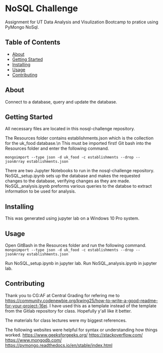 # NoSQL Challenge 
Assignment for UT Data Analysis and Visulization Bootcamp to pratice using PyMongo NoSql. 

## Table of Contents

- [About](#about)
- [Getting Started](#getting_started)
- [Installing](#installing)
- [Usage](#usage)
- [Contributing](#contributing)

## About
Connect to a database, query and update the database.

## Getting Started
All necessary files are located in this nosql-challenge repository. 

The Resources folder contains establishments.json which is the collection for the uk_food database.\n
This must be imported first! Git bash into the Resources folder and enter the following command.

`mongoimport --type json -d uk_food -c establishments --drop --jsonArray establishments.json`

There are two Jupyter Notebooks to run in the nosql-challenge repository.
NoSQL_setup.ipynb sets up the database and makes the requested changes to the database, verifying changes as they are made.
NoSQL_analysis.ipynb preforms various queries to the databse to extract information to be used for analysis.





## Installing
This was generated using jupyter lab on a Windows 10 Pro system.


## Usage
Open GitBash in the Resources folder and run the following command.
`mongoimport --type json -d uk_food -c establishments --drop --jsonArray establishments.json`

Run NoSQL_setup.ipynb in jupyter lab.
Run NoSQL_analysis.ipynb in jupyter lab.


## Contributing
Thank you to CG:AF at Central Grading for refering me to https://community.codenewbie.org/kwing25/how-to-write-a-good-readme-for-your-project-16ej. I have used this as a template instead of the template from the Gitlab repository for class. Hopefully y'all like it better.

The materials for class lectures were my biggest references.


The following websites were helpful for syntax or understanding how things worked.
https://www.geeksforgeeks.org/ 
https://stackoverflow.com/ 
https://www.mongodb.com/
https://pymongo.readthedocs.io/en/stable/index.html




